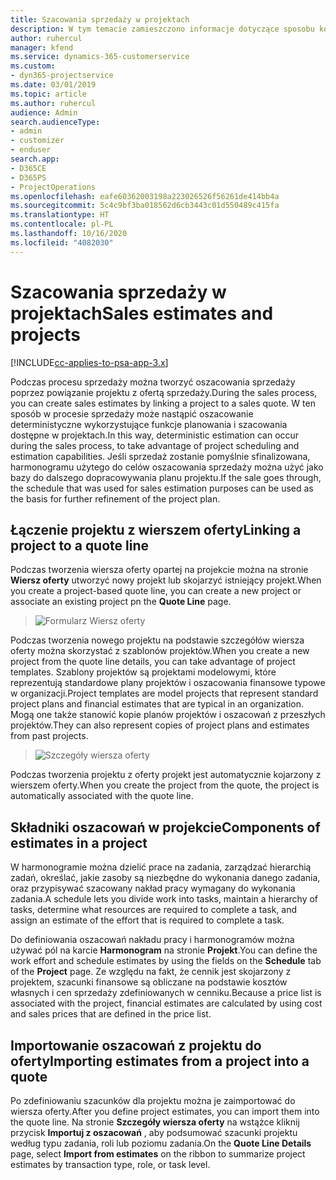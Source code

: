 ```yaml
---
title: Szacowania sprzedaży w projektach
description: W tym temacie zamieszczono informacje dotyczące sposobu korzystania z mechanizmów harmonogramów i szacunków w procesie sprzedaży.
author: ruhercul
manager: kfend
ms.service: dynamics-365-customerservice
ms.custom:
- dyn365-projectservice
ms.date: 03/01/2019
ms.topic: article
ms.author: ruhercul
audience: Admin
search.audienceType:
- admin
- customizer
- enduser
search.app:
- D365CE
- D365PS
- ProjectOperations
ms.openlocfilehash: eafe60362003198a223026526f56261de414bb4a
ms.sourcegitcommit: 5c4c9bf3ba018562d6cb3443c01d550489c415fa
ms.translationtype: HT
ms.contentlocale: pl-PL
ms.lasthandoff: 10/16/2020
ms.locfileid: "4082030"
---
```

# <a name="sales-estimates-and-projects"></a><span data-ttu-id="bf89b-103">Szacowania sprzedaży w projektach</span><span class="sxs-lookup"><span data-stu-id="bf89b-103">Sales estimates and projects</span></span>

[!INCLUDE[cc-applies-to-psa-app-3.x](../includes/cc-applies-to-psa-app-3x.md)]

<span data-ttu-id="bf89b-104">Podczas procesu sprzedaży można tworzyć oszacowania sprzedaży poprzez powiązanie projektu z ofertą sprzedaży.</span><span class="sxs-lookup"><span data-stu-id="bf89b-104">During the sales process, you can create sales estimates by linking a project to a sales quote.</span></span> <span data-ttu-id="bf89b-105">W ten sposób w procesie sprzedaży może nastąpić oszacowanie deterministyczne wykorzystujące funkcje planowania i szacowania dostępne w projektach.</span><span class="sxs-lookup"><span data-stu-id="bf89b-105">In this way, deterministic estimation can occur during the sales process, to take advantage of project scheduling and estimation capabilities.</span></span> <span data-ttu-id="bf89b-106">Jeśli sprzedaż zostanie pomyślnie sfinalizowana, harmonogramu użytego do celów oszacowania sprzedaży można użyć jako bazy do dalszego dopracowywania planu projektu.</span><span class="sxs-lookup"><span data-stu-id="bf89b-106">If the sale goes through, the schedule that was used for sales estimation purposes can be used as the basis for further refinement of the project plan.</span></span>

## <a name="linking-a-project-to-a-quote-line"></a><span data-ttu-id="bf89b-107">Łączenie projektu z wierszem oferty</span><span class="sxs-lookup"><span data-stu-id="bf89b-107">Linking a project to a quote line</span></span>

<span data-ttu-id="bf89b-108">Podczas tworzenia wiersza oferty opartej na projekcie można na stronie **Wiersz oferty** utworzyć nowy projekt lub skojarzyć istniejący projekt.</span><span class="sxs-lookup"><span data-stu-id="bf89b-108">When you create a project-based quote line, you can create a new project or associate an existing project pn the **Quote Line** page.</span></span> 

> ![Formularz Wiersz oferty](media/project-8.png)
 
<span data-ttu-id="bf89b-110">Podczas tworzenia nowego projektu na podstawie szczegółów wiersza oferty można skorzystać z szablonów projektów.</span><span class="sxs-lookup"><span data-stu-id="bf89b-110">When you create a new project from the quote line details, you can take advantage of project templates.</span></span> <span data-ttu-id="bf89b-111">Szablony projektów są projektami modelowymi, które reprezentują standardowe plany projektów i oszacowania finansowe typowe w organizacji.</span><span class="sxs-lookup"><span data-stu-id="bf89b-111">Project templates are model projects that represent standard project plans and financial estimates that are typical in an organization.</span></span> <span data-ttu-id="bf89b-112">Mogą one także stanowić kopie planów projektów i oszacowań z przeszłych projektów.</span><span class="sxs-lookup"><span data-stu-id="bf89b-112">They can also represent copies of project plans and estimates from past projects.</span></span>

> ![Szczegóły wiersza oferty](media/project-9.png)
  
<span data-ttu-id="bf89b-114">Podczas tworzenia projektu z oferty projekt jest automatycznie kojarzony z wierszem oferty.</span><span class="sxs-lookup"><span data-stu-id="bf89b-114">When you create the project from the quote, the project is automatically associated with the quote line.</span></span>

## <a name="components-of-estimates-in-a-project"></a><span data-ttu-id="bf89b-115">Składniki oszacowań w projekcie</span><span class="sxs-lookup"><span data-stu-id="bf89b-115">Components of estimates in a project</span></span>

<span data-ttu-id="bf89b-116">W harmonogramie można dzielić prace na zadania, zarządzać hierarchią zadań, określać, jakie zasoby są niezbędne do wykonania danego zadania, oraz przypisywać szacowany nakład pracy wymagany do wykonania zadania.</span><span class="sxs-lookup"><span data-stu-id="bf89b-116">A schedule lets you divide work into tasks, maintain a hierarchy of tasks, determine what resources are required to complete a task, and assign an estimate of the effort that is required to complete a task.</span></span>

<span data-ttu-id="bf89b-117">Do definiowania oszacowań nakładu pracy i harmonogramów można używać pól na karcie **Harmonogram** na stronie **Projekt**.</span><span class="sxs-lookup"><span data-stu-id="bf89b-117">You can define the work effort and schedule estimates by using the fields on the **Schedule** tab of the **Project** page.</span></span> <span data-ttu-id="bf89b-118">Ze względu na fakt, że cennik jest skojarzony z projektem, szacunki finansowe są obliczane na podstawie kosztów własnych i cen sprzedaży zdefiniowanych w cenniku.</span><span class="sxs-lookup"><span data-stu-id="bf89b-118">Because a price list is associated with the project, financial estimates are calculated by using cost and sales prices that are defined in the price list.</span></span>

## <a name="importing-estimates-from-a-project-into-a-quote"></a><span data-ttu-id="bf89b-119">Importowanie oszacowań z projektu do oferty</span><span class="sxs-lookup"><span data-stu-id="bf89b-119">Importing estimates from a project into a quote</span></span>

<span data-ttu-id="bf89b-120">Po zdefiniowaniu szacunków dla projektu można je zaimportować do wiersza oferty.</span><span class="sxs-lookup"><span data-stu-id="bf89b-120">After you define project estimates, you can import them into the quote line.</span></span> <span data-ttu-id="bf89b-121">Na stronie **Szczegóły wiersza oferty** na wstążce kliknij przycisk **Importuj z oszacowań** , aby podsumować szacunki projektu według typu zadania, roli lub poziomu zadania.</span><span class="sxs-lookup"><span data-stu-id="bf89b-121">On the **Quote Line Details** page, select **Import from estimates** on the ribbon to summarize project estimates by transaction type, role, or task level.</span></span>
